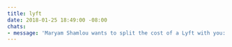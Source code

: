 ```yaml
---
title: lyft
date: 2018-01-25 18:49:00 -08:00
chats:
- message: 'Maryam Shamlou wants to split the cost of a Lyft with you:'
---
```


